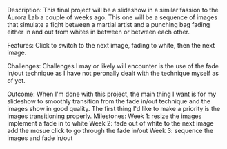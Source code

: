 Description: This final project will be a slideshow in a similar fassion to the Aurora Lab a couple of weeks ago. This one will be a sequence of images that simulate a fight between a martial artist and a punching bag fading either in and out from whites in between or between each other.

Features: Click to switch to the next image, fading to white, then the next image. 

Challenges: Challenges I may or likely will encounter is the use of the fade in/out technique as I have not peronally dealt with the technique myself as of yet. 

Outcome: When I'm done with this project, the main thing I want is for my slideshow to smoothly transition from the fade in/out technique and the images show in good quality. The first thing I'd like to make a priority is the images transitioning properly.
Milestones: 
    Week 1: 
        resize the images
        implement a fade in to white
    Week 2:
        fade out of white to the next image
        add the mosue click to go through the fade in/out
    Week 3: 
        sequence the images and fade in/out